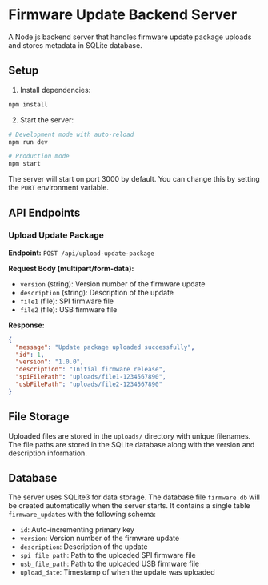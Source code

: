 # Firmware Update Backend Server

A Node.js backend server that handles firmware update package uploads and stores metadata in SQLite database.

## Setup

1. Install dependencies:
```bash
npm install
```

2. Start the server:
```bash
# Development mode with auto-reload
npm run dev

# Production mode
npm start
```

The server will start on port 3000 by default. You can change this by setting the `PORT` environment variable.

## API Endpoints

### Upload Update Package

**Endpoint:** `POST /api/upload-update-package`

**Request Body (multipart/form-data):**
- `version` (string): Version number of the firmware update
- `description` (string): Description of the update
- `file1` (file): SPI firmware file
- `file2` (file): USB firmware file

**Response:**
```json
{
  "message": "Update package uploaded successfully",
  "id": 1,
  "version": "1.0.0",
  "description": "Initial firmware release",
  "spiFilePath": "uploads/file1-1234567890",
  "usbFilePath": "uploads/file2-1234567890"
}
```

## File Storage

Uploaded files are stored in the `uploads/` directory with unique filenames. The file paths are stored in the SQLite database along with the version and description information.

## Database

The server uses SQLite3 for data storage. The database file `firmware.db` will be created automatically when the server starts. It contains a single table `firmware_updates` with the following schema:

- `id`: Auto-incrementing primary key
- `version`: Version number of the firmware update
- `description`: Description of the update
- `spi_file_path`: Path to the uploaded SPI firmware file
- `usb_file_path`: Path to the uploaded USB firmware file
- `upload_date`: Timestamp of when the update was uploaded
